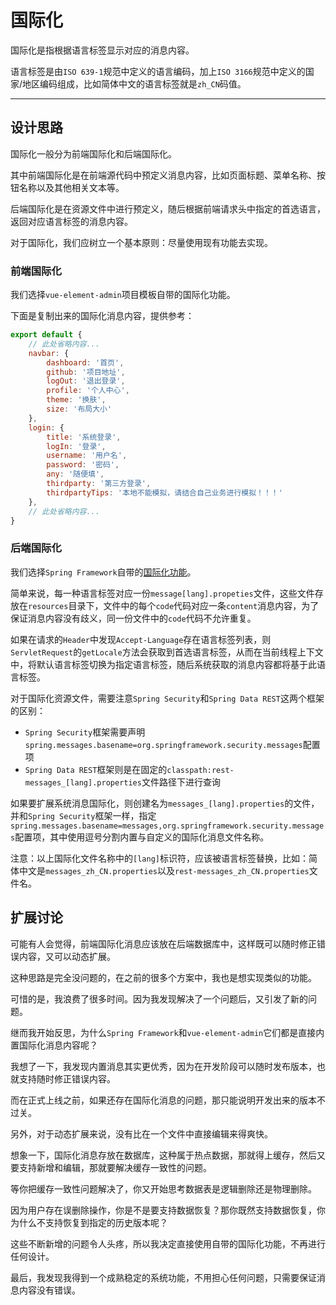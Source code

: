 国际化
=====

国际化是指根据语言标签显示对应的消息内容。

语言标签是由`ISO 639-1`规范中定义的语言编码，加上`ISO 3166`规范中定义的国家/地区编码组成，比如简体中文的语言标签就是`zh_CN`码值。

---

## 设计思路

国际化一般分为前端国际化和后端国际化。

其中前端国际化是在前端源代码中预定义消息内容，比如页面标题、菜单名称、按钮名称以及其他相关文本等。

后端国际化是在资源文件中进行预定义，随后根据前端请求头中指定的首选语言，返回对应语言标签的消息内容。

对于国际化，我们应树立一个基本原则：尽量使用现有功能去实现。

### 前端国际化

我们选择`vue-element-admin`项目模板自带的国际化功能。

下面是复制出来的国际化消息内容，提供参考：

```js
export default {
    // 此处省略内容...
    navbar: {
        dashboard: '首页',
        github: '项目地址',
        logOut: '退出登录',
        profile: '个人中心',
        theme: '换肤',
        size: '布局大小'
    },
    login: {
        title: '系统登录',
        logIn: '登录',
        username: '用户名',
        password: '密码',
        any: '随便填',
        thirdparty: '第三方登录',
        thirdpartyTips: '本地不能模拟，请结合自己业务进行模拟！！！'
    },
    // 此处省略内容...
}
```

### 后端国际化

我们选择`Spring Framework`自带的[国际化功能][1]。

简单来说，每一种语言标签对应一份`message[lang].propeties`文件，这些文件存放在`resources`目录下，文件中的每个`code`代码对应一条`content`消息内容，为了保证消息内容没有歧义，同一份文件中的`code`代码不允许重复。

如果在请求的`Header`中发现`Accept-Language`存在语言标签列表，则`ServletRequest`的`getLocale`方法会获取到首选语言标签，从而在当前线程上下文中，将默认语言标签切换为指定语言标签，随后系统获取的消息内容都将基于此语言标签。

对于国际化资源文件，需要注意`Spring Security`和`Spring Data REST`这两个框架的区别：

- `Spring Security`框架需要声明`spring.messages.basename=org.springframework.security.messages`配置项
- `Spring Data REST`框架则是在固定的`classpath:rest-messages_[lang].properties`文件路径下进行查询

如果要扩展系统消息国际化，则创建名为`messages_[lang].properties`的文件，并和`Spring Security`框架一样，指定`spring.messages.basename=messages,org.springframework.security.messages`配置项，其中使用逗号分割内置与自定义的国际化消息文件名称。

注意：以上国际化文件名称中的`[lang]`标识符，应该被语言标签替换，比如：简体中文是`messages_zh_CN.properties`以及`rest-messages_zh_CN.properties`文件名。

## 扩展讨论

可能有人会觉得，前端国际化消息应该放在后端数据库中，这样既可以随时修正错误内容，又可以动态扩展。

这种思路是完全没问题的，在之前的很多个方案中，我也是想实现类似的功能。

可惜的是，我浪费了很多时间。因为我发现解决了一个问题后，又引发了新的问题。

继而我开始反思，为什么`Spring Framework`和`vue-element-admin`它们都是直接内置国际化消息内容呢？

我想了一下，我发现内置消息其实更优秀，因为在开发阶段可以随时发布版本，也就支持随时修正错误内容。

而在正式上线之前，如果还存在国际化消息的问题，那只能说明开发出来的版本不过关。

另外，对于动态扩展来说，没有比在一个文件中直接编辑来得爽快。

想象一下，国际化消息存放在数据库，这种属于热点数据，那就得上缓存，然后又要支持新增和编辑，那就要解决缓存一致性的问题。

等你把缓存一致性问题解决了，你又开始思考数据表是逻辑删除还是物理删除。

因为用户存在误删除操作，你是不是要支持数据恢复？那你既然支持数据恢复，你为什么不支持恢复到指定的历史版本呢？

这些不断新增的问题令人头疼，所以我决定直接使用自带的国际化功能，不再进行任何设计。

最后，我发现我得到一个成熟稳定的系统功能，不用担心任何问题，只需要保证消息内容没有错误。


[1]:https://docs.spring.io/spring-boot/docs/2.7.10/reference/html/features.html#features.internationalization